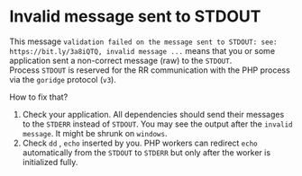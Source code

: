 # Invalid message sent to STDOUT

This message `validation failed on the message sent to STDOUT: see: https://bit.ly/3a8iQTQ, invalid message ...` means that you or some application sent a non-correct message (raw) to the `STDOUT`.  
Process `STDOUT` is reserved for the RR communication with the PHP process via the `goridge` protocol (`v3`).

How to fix that?  

1. Check your application. All dependencies should send their messages to the `STDERR` instead of `STDOUT`. You may see the output after the `invalid message`. It might be shrunk on `windows`.
2. Check `dd` , `echo` inserted by you. PHP workers can redirect `echo` automatically from the `STDOUT` to `STDERR` but only after the worker is initialized fully.
